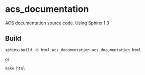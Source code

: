 acs_documentation
=================

ACS documentation source code. Using Sphinx 1.3

## Build
    sphinx-build -b html acs_documentation acs_documentation_html

or

    make html
